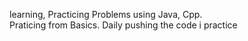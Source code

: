 learning, Practicing Problems using Java, Cpp. \
Praticing from Basics. 
Daily pushing the code i practice
